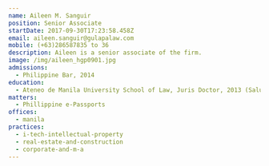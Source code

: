 ```yaml
---
name: Aileen M. Sanguir
position: Senior Associate
startDate: 2017-09-30T17:23:58.458Z
email: aileen.sanguir@gulapalaw.com
mobile: (+63)286587835 to 36
description: Aileen is a senior associate of the firm.
image: /img/aileen_hgp0901.jpg
admissions:
  - Philippine Bar, 2014
education:
  - Ateneo de Manila University School of Law, Juris Doctor, 2013 (Salutatorian)
matters:
  - Phillippine e-Passports
offices:
  - manila
practices:
  - i-tech-intellectual-property
  - real-estate-and-construction
  - corporate-and-m-a
---
```

